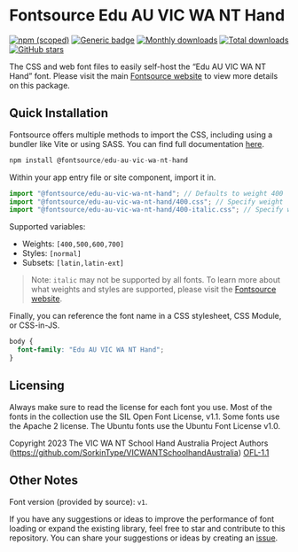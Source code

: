 # Fontsource Edu AU VIC WA NT Hand

[![npm (scoped)](https://img.shields.io/npm/v/@fontsource/edu-au-vic-wa-nt-hand?color=brightgreen)](https://www.npmjs.com/package/@fontsource/edu-au-vic-wa-nt-hand) [![Generic badge](https://img.shields.io/badge/fontsource-passing-brightgreen)](https://github.com/fontsource/fontsource) [![Monthly downloads](https://badgen.net/npm/dm/@fontsource/edu-au-vic-wa-nt-hand)](https://github.com/fontsource/fontsource) [![Total downloads](https://badgen.net/npm/dt/@fontsource/edu-au-vic-wa-nt-hand)](https://github.com/fontsource/fontsource) [![GitHub stars](https://img.shields.io/github/stars/fontsource/fontsource.svg?style=social&label=Star)](https://github.com/fontsource/fontsource/stargazers)

The CSS and web font files to easily self-host the “Edu AU VIC WA NT Hand” font. Please visit the main [Fontsource website](https://fontsource.org/fonts/edu-au-vic-wa-nt-hand) to view more details on this package.

## Quick Installation

Fontsource offers multiple methods to import the CSS, including using a bundler like Vite or using SASS. You can find full documentation [here](https://fontsource.org/docs/getting-started/introduction).

```javascript
npm install @fontsource/edu-au-vic-wa-nt-hand
```

Within your app entry file or site component, import it in.

```javascript
import "@fontsource/edu-au-vic-wa-nt-hand"; // Defaults to weight 400
import "@fontsource/edu-au-vic-wa-nt-hand/400.css"; // Specify weight
import "@fontsource/edu-au-vic-wa-nt-hand/400-italic.css"; // Specify weight and style
```

Supported variables:
- Weights: `[400,500,600,700]`
- Styles: `[normal]`
- Subsets: `[latin,latin-ext]`

> Note: `italic` may not be supported by all fonts. To learn more about what weights and styles are supported, please visit the [Fontsource website](https://fontsource.org/fonts/edu-au-vic-wa-nt-hand).

Finally, you can reference the font name in a CSS stylesheet, CSS Module, or CSS-in-JS.

```css
body {
  font-family: "Edu AU VIC WA NT Hand";
}
```

## Licensing
Always make sure to read the license for each font you use. Most of the fonts in the collection use the SIL Open Font License, v1.1. Some fonts use the Apache 2 license. The Ubuntu fonts use the Ubuntu Font License v1.0.

Copyright 2023 The VIC WA NT School Hand Australia Project Authors (https://github.com/SorkinType/VICWANTSchoolhandAustralia)
[OFL-1.1](http://scripts.sil.org/OFL)

## Other Notes
Font version (provided by source): `v1`.

If you have any suggestions or ideas to improve the performance of font loading or expand the existing library, feel free to star and contribute to this repository. You can share your suggestions or ideas by creating an [issue](https://github.com/fontsource/fontsource/issues).